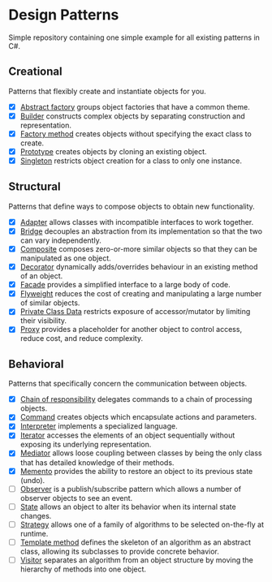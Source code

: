 # Design Patterns

Simple repository containing one simple example for all existing patterns in C#.


## Creational

Patterns that flexibly create and instantiate objects for you.

- [x] [Abstract factory](DesignPatterns/Creational/AbstractFactory.cs) groups object factories that have a common theme.
- [x] [Builder](DesignPatterns/Creational/Builder.cs) constructs complex objects by separating construction and representation.
- [x] [Factory method](DesignPatterns/Creational/FactoryMethod.cs) creates objects without specifying the exact class to create.
- [x] [Prototype](DesignPatterns/Creational/Prototype.cs) creates objects by cloning an existing object.
- [x] [Singleton](DesignPatterns/Creational/Singleton.cs) restricts object creation for a class to only one instance.

## Structural

Patterns that define ways to compose objects to obtain new functionality.
 
- [x] [Adapter](DesignPatterns/Structural/Adapter.cs) allows classes with incompatible interfaces to work together.
- [x] [Bridge](DesignPatterns/Structural/Bridge.cs) decouples an abstraction from its implementation so that the two can vary independently.
- [x] [Composite](DesignPatterns/Structural/Composite.cs) composes zero-or-more similar objects so that they can be manipulated as one object.
- [x] [Decorator](DesignPatterns/Structural/Decorator.cs) dynamically adds/overrides behaviour in an existing method of an object.
- [x] [Facade](DesignPatterns/Structural/Facade.cs) provides a simplified interface to a large body of code.
- [x] [Flyweight](DesignPatterns/Structural/Flyweight.cs) reduces the cost of creating and manipulating a large number of similar objects.
- [x] [Private Class Data](DesignPatterns/Structural/PrivateClassData.cs) restricts exposure of accessor/mutator by limiting their visibility.
- [x] [Proxy](DesignPatterns/Structural/Proxy.cs) provides a placeholder for another object to control access, reduce cost, and reduce complexity.

## Behavioral

Patterns that specifically concern the communication between objects.

- [x]  [Chain of responsibility](DesignPatterns/Behavioral/ChainOfResponsibility.cs) delegates commands to a chain of processing objects.
- [x]  [Command](DesignPatterns/Behavioral/Command.cs) creates objects which encapsulate actions and parameters.
- [x]  [Interpreter](DesignPatterns/Behavioral/Interpreter.cs) implements a specialized language.
- [x]  [Iterator](DesignPatterns/Behavioral/Iterator.cs) accesses the elements of an object sequentially without exposing its underlying representation.
- [x]  [Mediator](DesignPatterns/Behavioral/Mediator.cs) allows loose coupling between classes by being the only class that has detailed knowledge of their methods.
- [x]  [Memento](DesignPatterns/Behavioral/Memento.cs) provides the ability to restore an object to its previous state (undo).
- [ ]  [Observer](DesignPatterns/Behavioral/Observer.cs) is a publish/subscribe pattern which allows a number of observer objects to see an event.
- [ ]  [State](DesignPatterns/Behavioral/State.cs) allows an object to alter its behavior when its internal state changes.
- [ ]  [Strategy](DesignPatterns/Behavioral/Strategy.cs) allows one of a family of algorithms to be selected on-the-fly at runtime.
- [ ]  [Template method](DesignPatterns/Behavioral/TemplateMethod.cs) defines the skeleton of an algorithm as an abstract class, allowing its subclasses to provide concrete behavior.
- [ ]  [Visitor](DesignPatterns/Behavioral/Visitor.cs) separates an algorithm from an object structure by moving the hierarchy of methods into one object.